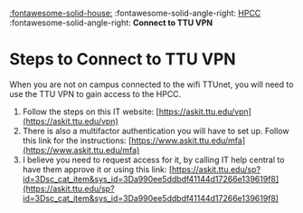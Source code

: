 [:fontawesome-solid-house:](../index.md) :fontawesome-solid-angle-right: [HPCC](index.md) :fontawesome-solid-angle-right: **Connect to TTU VPN**

# Steps to Connect to TTU VPN

When you are not on campus connected to the wifi TTUnet, you will need to use the TTU VPN to gain access to the HPCC.


1.  Follow the steps on this IT website: [https://askit.ttu.edu/vpn](https://askit.ttu.edu/vpn)
2. There is also a multifactor authentication you will have to set up. Follow this link for the instructions: [https://www.askit.ttu.edu/mfa](https://www.askit.ttu.edu/mfa)
3. I believe you need to request access for it, by calling IT help central to have them approve it or using this link: [https://askit.ttu.edu/sp?id=3Dsc_cat_item&sys_id=3Da990ee5ddbdf41144d17266e139619f8](https://askit.ttu.edu/sp?id=3Dsc_cat_item&sys_id=3Da990ee5ddbdf41144d17266e139619f8)
